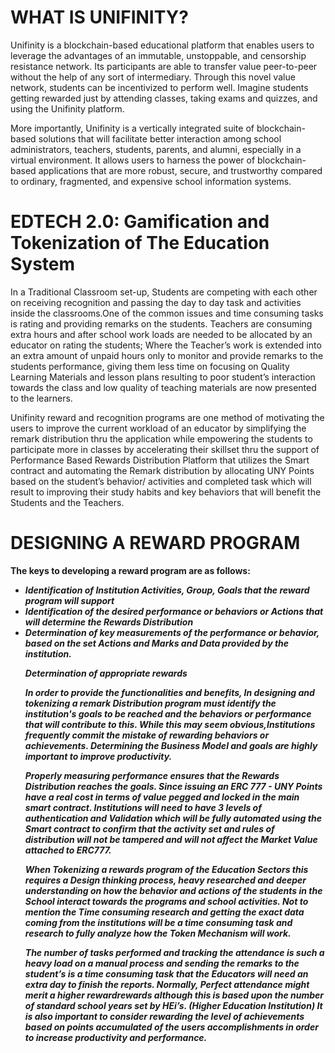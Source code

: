 # WHAT IS UNIFINITY?

Unifinity is a blockchain-based educational platform that enables users to leverage the advantages of an immutable, unstoppable, and censorship resistance network. Its participants are able to transfer value peer-to-peer without the help of any sort of intermediary. Through this novel value network, students can be incentivized to perform well.  Imagine students getting rewarded just by attending classes, taking exams and quizzes, and using the Unifinity platform. 

More importantly, Unifinity is a vertically integrated suite of blockchain-based solutions that will facilitate better interaction among school administrators, teachers, students, parents, and alumni, especially in a virtual environment. It allows users to harness the power of blockchain-based applications that are more robust, secure, and trustworthy compared to ordinary, fragmented, and expensive school information systems. 



# EDTECH 2.0: Gamification and Tokenization of The Education System

In a Traditional Classroom set-up, Students are competing with each other on receiving recognition and passing the day to day task and activities inside the classrooms.One of the common issues and time consuming tasks is rating and providing remarks on the students. 
Teachers are consuming extra hours and after school work loads are needed to be allocated by an educator on rating the students; 
Where the Teacher’s work is extended into an extra amount of unpaid hours only to monitor and provide remarks to the students performance, giving them less time on focusing on Quality Learning Materials and lesson plans resulting to poor student’s interaction towards the class and low quality of teaching materials are now presented to the learners. 

Unifinity reward and recognition programs are one method of motivating the users to improve the current workload of an educator by simplifying the remark distribution thru the application while empowering the students to participate more in classes by accelerating their skillset thru the support of Performance Based Rewards Distribution Platform that utilizes the Smart contract and automating the Remark distribution by allocating UNY Points based on the student’s behavior/ activities and completed task which will result to improving their study habits and key behaviors that will benefit the Students and the Teachers.

# DESIGNING A REWARD PROGRAM

<b>The keys to developing a reward program are as follows:</b><Br>
<ul>
<li><b><i>Identification of Institution Activities, Group, Goals that the reward program will support
<li>Identification of the desired performance or behaviors or Actions that will determine the Rewards Distribution
<li>Determination of key measurements of the performance or behavior, based on the set Actions and Marks and Data provided by the institution.

<b>Determination of appropriate rewards </b> <br>

In order to provide the functionalities and benefits, In designing and tokenizing a remark Distribution program must identify the institution's goals to be reached and the behaviors or performance that will contribute to this. While this may seem obvious,Institutions frequently commit the mistake of rewarding behaviors or achievements. Determining the Business Model and goals are highly important to improve productivity. 


Properly measuring performance ensures that the Rewards Distribution reaches the goals. Since issuing an ERC 777 - UNY Points have a real cost in terms of value pegged and locked in the main smart contract. Institutions will need to have 3 levels of authentication and Validation which will be fully automated using the Smart contract to confirm that the activity set and rules of distribution will not be tampered and will not affect the Market Value attached to ERC777.

When Tokenizing a rewards program of the Education Sectors this requires a Design thinking process, heavy researched and deeper understanding on how the behavior and actions of the students in the School interact towards the programs and school activities. Not to mention the Time consuming research and getting the exact data coming from the institutions will be a time consuming task and research to fully analyze how the Token Mechanism will work.

The number of tasks performed and tracking the attendance is such a heavy load on a manual process and sending the remarks to the student’s is a time consuming task that the Educators will need an extra day to finish the reports. 
Normally, Perfect attendance might merit a higher rewardrewards although this is based upon the number of standard school years set by HEi’s. (Higher Education Institution)
It is also important to consider rewarding the level of achievements based on points accumulated of the users accomplishments in order to increase productivity and performance.
